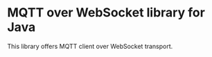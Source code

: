 # MQTT over WebSocket  library for Java

This library offers MQTT client over WebSocket transport.

